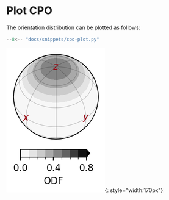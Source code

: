 # Plot CPO

The orientation distribution can be plotted as follows:

```python
--8<-- "docs/snippets/cpo-plot.py"
```

![](https://raw.githubusercontent.com/nicholasmr/specfab/main/tests/deformation-kinematics/ODF-plot.png){: style="width:170px"}

